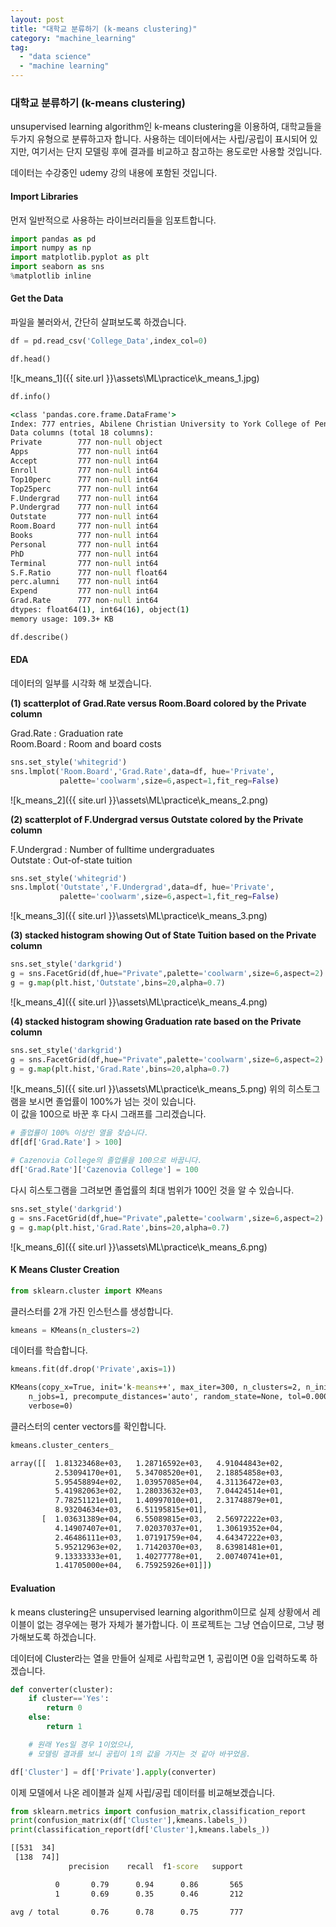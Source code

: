 ```yaml
---
layout: post
title: "대학교 분류하기 (k-means clustering)"
category: "machine_learning"
tag:
  - "data science"
  - "machine learning"
---
```


### **대학교 분류하기 (k-means clustering)**


unsupervised learning algorithm인 k-means clustering을 이용하여, 대학교들을 두가지 유형으로 분류하고자 합니다. 사용하는 데이터에서는 사립/공립이 표시되어 있지만, 여기서는 단지 모델링 후에 결과를 비교하고 참고하는 용도로만 사용할 것입니다.  

데이터는 수강중인 udemy 강의 내용에 포함된 것입니다.





#### **Import Libraries**

먼저 일반적으로 사용하는 라이브러리들을 임포트합니다.

```python
import pandas as pd
import numpy as np
import matplotlib.pyplot as plt
import seaborn as sns
%matplotlib inline
```


#### **Get the Data**
파일을 불러와서, 간단히 살펴보도록 하겠습니다.


```python
df = pd.read_csv('College_Data',index_col=0)
```

```python
df.head()
```
![k_means_1]({{ site.url }}\assets\ML\practice\k_means_1.jpg)


```python
df.info()
```
```cmd
<class 'pandas.core.frame.DataFrame'>
Index: 777 entries, Abilene Christian University to York College of Pennsylvania
Data columns (total 18 columns):
Private        777 non-null object
Apps           777 non-null int64
Accept         777 non-null int64
Enroll         777 non-null int64
Top10perc      777 non-null int64
Top25perc      777 non-null int64
F.Undergrad    777 non-null int64
P.Undergrad    777 non-null int64
Outstate       777 non-null int64
Room.Board     777 non-null int64
Books          777 non-null int64
Personal       777 non-null int64
PhD            777 non-null int64
Terminal       777 non-null int64
S.F.Ratio      777 non-null float64
perc.alumni    777 non-null int64
Expend         777 non-null int64
Grad.Rate      777 non-null int64
dtypes: float64(1), int64(16), object(1)
memory usage: 109.3+ KB
```



```python
df.describe()
```

#### **EDA**
데이터의 일부를 시각화 해 보겠습니다.


**(1) scatterplot of Grad.Rate versus Room.Board colored by the Private column**

Grad.Rate : Graduation rate  
Room.Board : Room and board costs  

```python
sns.set_style('whitegrid')
sns.lmplot('Room.Board','Grad.Rate',data=df, hue='Private',
           palette='coolwarm',size=6,aspect=1,fit_reg=False)
```
![k_means_2]({{ site.url }}\assets\ML\practice\k_means_2.png)


**(2) scatterplot of F.Undergrad versus Outstate colored by the Private column**  

F.Undergrad : Number of fulltime undergraduates   
Outstate : Out-of-state tuition  


```python
sns.set_style('whitegrid')
sns.lmplot('Outstate','F.Undergrad',data=df, hue='Private',
           palette='coolwarm',size=6,aspect=1,fit_reg=False)
```
![k_means_3]({{ site.url }}\assets\ML\practice\k_means_3.png)



**(3) stacked histogram showing Out of State Tuition based on the Private column**


```python
sns.set_style('darkgrid')
g = sns.FacetGrid(df,hue="Private",palette='coolwarm',size=6,aspect=2)
g = g.map(plt.hist,'Outstate',bins=20,alpha=0.7)
```
![k_means_4]({{ site.url }}\assets\ML\practice\k_means_4.png)

**(4) stacked histogram showing Graduation rate based on the Private column**

```python
sns.set_style('darkgrid')
g = sns.FacetGrid(df,hue="Private",palette='coolwarm',size=6,aspect=2)
g = g.map(plt.hist,'Grad.Rate',bins=20,alpha=0.7)

```
![k_means_5]({{ site.url }}\assets\ML\practice\k_means_5.png)
위의 히스토그램을 보시면 졸업률이 100%가 넘는 것이 있습니다.  
이 값을 100으로 바꾼 후 다시 그래프를 그리겠습니다.


```python
# 졸업률이 100% 이상인 열을 찾습니다.
df[df['Grad.Rate'] > 100]
```


```python
# Cazenovia College의 졸업률을 100으로 바꿉니다.
df['Grad.Rate']['Cazenovia College'] = 100
```

다시 히스토그램을 그려보면 졸업률의 최대 범위가 100인 것을 알 수 있습니다.
```python
sns.set_style('darkgrid')
g = sns.FacetGrid(df,hue="Private",palette='coolwarm',size=6,aspect=2)
g = g.map(plt.hist,'Grad.Rate',bins=20,alpha=0.7)
```
![k_means_6]({{ site.url }}\assets\ML\practice\k_means_6.png)



#### **K Means Cluster Creation**


```python
from sklearn.cluster import KMeans
```

클러스터를 2개 가진 인스턴스를 생성합니다.
```python
kmeans = KMeans(n_clusters=2)
```

데이터를 학습합니다.
```python
kmeans.fit(df.drop('Private',axis=1))
```

```cmd
KMeans(copy_x=True, init='k-means++', max_iter=300, n_clusters=2, n_init=10,
    n_jobs=1, precompute_distances='auto', random_state=None, tol=0.0001,
    verbose=0)
```

클러스터의 center vectors를 확인합니다.

```python
kmeans.cluster_centers_
```

```cmd
array([[  1.81323468e+03,   1.28716592e+03,   4.91044843e+02,
          2.53094170e+01,   5.34708520e+01,   2.18854858e+03,
          5.95458894e+02,   1.03957085e+04,   4.31136472e+03,
          5.41982063e+02,   1.28033632e+03,   7.04424514e+01,
          7.78251121e+01,   1.40997010e+01,   2.31748879e+01,
          8.93204634e+03,   6.51195815e+01],
       [  1.03631389e+04,   6.55089815e+03,   2.56972222e+03,
          4.14907407e+01,   7.02037037e+01,   1.30619352e+04,
          2.46486111e+03,   1.07191759e+04,   4.64347222e+03,
          5.95212963e+02,   1.71420370e+03,   8.63981481e+01,
          9.13333333e+01,   1.40277778e+01,   2.00740741e+01,
          1.41705000e+04,   6.75925926e+01]])
```

#### **Evaluation**
k means clustering은 unsupervised learning algorithm이므로 실제 상황에서 레이블이 없는 경우에는 평가 자체가 불가합니다. 이 프로젝트는 그냥 연습이므로, 그냥 평가해보도록 하겠습니다.  


데이터에 Cluster라는 열을 만들어 실제로 사립학교면 1, 공립이면 0을 입력하도록 하겠습니다.


```Python
def converter(cluster):
    if cluster=='Yes':
        return 0
    else:
        return 1

    # 원래 Yes일 경우 1이었으나,
    # 모델링 결과를 보니 공립이 1의 값을 가지는 것 같아 바꾸었음.
```
```python
df['Cluster'] = df['Private'].apply(converter)
```

이제 모델에서 나온 레이블과 실제 사립/공립 데이터를 비교해보겠습니다.

```python
from sklearn.metrics import confusion_matrix,classification_report
print(confusion_matrix(df['Cluster'],kmeans.labels_))
print(classification_report(df['Cluster'],kmeans.labels_))
```


```cmd
[[531  34]
 [138  74]]
             precision    recall  f1-score   support

          0       0.79      0.94      0.86       565
          1       0.69      0.35      0.46       212

avg / total       0.76      0.78      0.75       777
```
